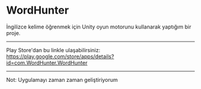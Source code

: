 # WordHunter

İngilizce kelime öğrenmek için Unity oyun motorunu kullanarak yaptığım bir proje. 

------------------------------------------------------------------------------------------------------------------------

Play Store'dan bu linkle ulaşabilirsiniz: https://play.google.com/store/apps/details?id=com.WordHunter.WordHunter

------------------------------------------------------------------------------------------------------------------------

Not: Uygulamayı zaman zaman geliştiriyorum
